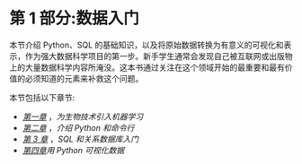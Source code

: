 

# 第 1 部分:数据入门

本节介绍 Python、SQL 的基础知识，以及将原始数据转换为有意义的可视化和表示，作为强大数据科学项目的第一步。新手学生通常会发现自己被互联网或出版物上的大量数据科学内容所淹没。这本书通过关注在这个领域开始的最重要和最有价值的必须知道的元素来补救这个问题。

本节包括以下章节:

*   [*第一章*](B17761_01_Final_JM_ePub.xhtml#_idTextAnchor015) ，*为生物技术引入机器学习*
*   [*第二章*](B17761_02_Final_JM_ePub.xhtml#_idTextAnchor023) ，*介绍 Python 和命令行*
*   [*第 3 章*](B17761_03_Final_JM_ePub.xhtml#_idTextAnchor050) ，*SQL 和关系数据库入门*
*   [*第四章*](B17761_04_Final_JM_ePub.xhtml#_idTextAnchor066)*用 Python 可视化数据*